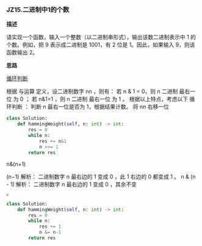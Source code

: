 ### <span id="jz15">JZ15.二进制中1的个数</span>

**描述**

请实现一个函数，输入一个整数（以二进制串形式），输出该数二进制表示中 1 的个数。例如，把 9 表示成二进制是 1001，有 2 位是 1。因此，如果输入 9，则该函数输出 2。

**思路**

[循环判断](https://leetcode-cn.com/problems/er-jin-zhi-zhong-1de-ge-shu-lcof/solution/mian-shi-ti-15-er-jin-zhi-zhong-1de-ge-shu-wei-yun/)

根据 与运算 定义，设二进制数字 nn ，则有：
若 n \& 1 = 0，则 n 二进制 最右一位 为 0 ；
若 n&1=1 ，则 n 二进制 最右一位 为 1 。
根据以上特点，考虑以下 循环判断 ：
判断 n 最右一位是否为 1，根据结果计数。
将 nn 右移一位

```python
class Solution:
    def hammingWeight(self, n: int) -> int:
        res = 0
        while n:
            res += n&1
            n >>= 1
        return res
```

n&(n+1)​

(n−1) 解析： 二进制数字 n 最右边的 1 变成 0 ，此 1 右边的 0 都变成 1 。
n \& (n - 1) 解析： 二进制数字 n 最右边的 1 变成 0 ，其余不变

<img src="https://cdn.jsdelivr.net/npm/lblbk-picgo@latest/work/20210327193950.png" style="zoom:40%">

```python
class Solution:
    def hammingWeight(self, n: int) -> int:
        res = 0
        while n:
            res += 1
            n &= n-1
        return res
```

